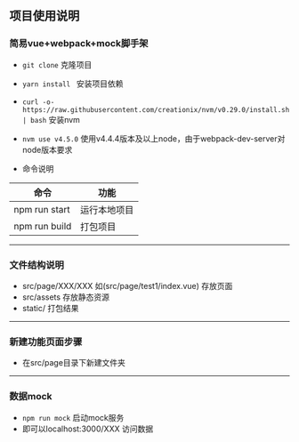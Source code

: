 ## 项目使用说明

### 简易vue+webpack+mock脚手架
* `git clone` 克隆项目
* `yarn install ` 安装项目依赖
* `curl -o- https://raw.githubusercontent.com/creationix/nvm/v0.29.0/install.sh | bash` 安装nvm
* `nvm use v4.5.0` 使用v4.4.4版本及以上node，由于webpack-dev-server对node版本要求

* 命令说明

命令 | 功能
--- | ---
npm run start | 运行本地项目
npm run build | 打包项目

---
### 文件结构说明
* src/page/XXX/XXX 如(src/page/test1/index.vue) 存放页面
* src/assets 存放静态资源
* static/ 打包结果

---
### 新建功能页面步骤
* 在src/page目录下新建文件夹

---
### 数据mock
* `npm run mock` 启动mock服务
* 即可以localhost:3000/XXX 访问数据



